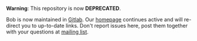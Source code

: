 **Warning**: This repository is now **DEPRECATED**.

Bob is now maintained in [Gitlab](https://gitlab.idiap.ch/groups/bob).
Our [homepage](https://www.idiap.ch/software/bob/) continues active and will
re-direct you to up-to-date links. Don't report issues here, post them together
with your questions at [mailing
list](https://www.idiap.ch/software/bob/discuss).
